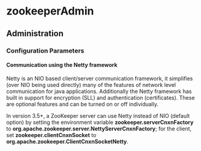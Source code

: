 # zookeeperAdmin
## Administration
### Configuration Parameters
#### Communication using the Netty framework
Netty is an NIO based client/server communication framework, it simplifies (over NIO being used directly) many of the features of network level communication for java applications. Additionally the Netty framework has built in support for encryption (SLL) and authentication (certificates). These are optional features and can be turned on or off individually.

In version 3.5+, a ZooKeeper server can use Netty instead of NIO (default option) by setting the environment variable **zookeeper.serverCnxnFactory** to **org.apache.zookeeper.server.NettyServerCnxnFactory**; for the client, set **zookeeper.clientCnxnSocket** to **org.apache.zookeeper.ClientCnxnSocketNetty**.
